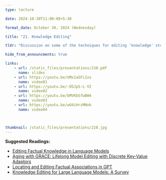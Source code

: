 ```yaml
---
type: lecture

date: 2024-10-30T11:00:00+5:30

format_date: October 30, 2024 (Wednesday) 

title: "21. Knowledge Editing"

tldr: "Discussion on some of the techniques for editing 'knowledge' stored in LLMs without further re-training."

hide_from_announcments: true

links: 
    - url: /static_files/presentations/210.pdf
      name: slides
    - url: https://youtu.be/UMx1aSFi1xs
      name: video01
    - url: https://youtu.be/-D5JpS-L-VI
      name: video02
    - url: https://youtu.be/bMVKbSfwBW4
      name: video03
    - url: https://youtu.be/wU4iHrzMNnk
      name: video04
      


thumbnail: /static_files/presentations/210.jpg
---
```

<!-- Other additional contents using markdown -->
**Suggested Readings:**
- [Editing Factual Knowledge in Language Models](https://arxiv.org/pdf/2104.08164)
- [Aging with GRACE: Lifelong Model Editing with Discrete Key-Value Adaptors](https://arxiv.org/pdf/2211.11031)
- [Locating and Editing Factual Associations in GPT](https://arxiv.org/pdf/2202.05262)
- [Knowledge Editing for Large Language Models: A Survey](https://arxiv.org/pdf/2310.16218)
